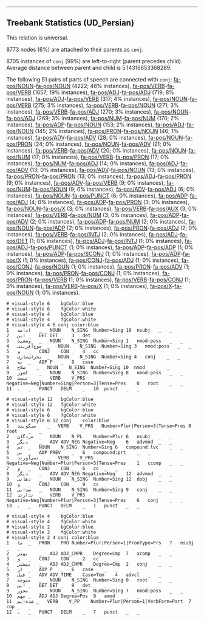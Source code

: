 

--------------------------------------------------------------------------------

## Treebank Statistics (UD_Persian)

This relation is universal.

8773 nodes (6%) are attached to their parents as `conj`.

8705 instances of `conj` (99%) are left-to-right (parent precedes child).
Average distance between parent and child is 5.14316653368289.

The following 51 pairs of parts of speech are connected with `conj`: [fa-pos/NOUN]()-[fa-pos/NOUN]() (4222; 48% instances), [fa-pos/VERB]()-[fa-pos/VERB]() (1657; 19% instances), [fa-pos/ADJ]()-[fa-pos/ADJ]() (719; 8% instances), [fa-pos/ADJ]()-[fa-pos/VERB]() (317; 4% instances), [fa-pos/NOUN]()-[fa-pos/VERB]() (275; 3% instances), [fa-pos/VERB]()-[fa-pos/NOUN]() (271; 3% instances), [fa-pos/VERB]()-[fa-pos/ADJ]() (270; 3% instances), [fa-pos/NOUN]()-[fa-pos/ADJ]() (269; 3% instances), [fa-pos/NUM]()-[fa-pos/NUM]() (170; 2% instances), [fa-pos/ADP]()-[fa-pos/NOUN]() (153; 2% instances), [fa-pos/ADJ]()-[fa-pos/NOUN]() (145; 2% instances), [fa-pos/PRON]()-[fa-pos/NOUN]() (46; 1% instances), [fa-pos/ADV]()-[fa-pos/ADV]() (28; 0% instances), [fa-pos/NOUN]()-[fa-pos/PRON]() (24; 0% instances), [fa-pos/NOUN]()-[fa-pos/ADV]() (21; 0% instances), [fa-pos/VERB]()-[fa-pos/ADV]() (20; 0% instances), [fa-pos/NOUN]()-[fa-pos/NUM]() (17; 0% instances), [fa-pos/VERB]()-[fa-pos/PRON]() (17; 0% instances), [fa-pos/NUM]()-[fa-pos/ADJ]() (14; 0% instances), [fa-pos/ADJ]()-[fa-pos/ADV]() (13; 0% instances), [fa-pos/ADV]()-[fa-pos/NOUN]() (13; 0% instances), [fa-pos/PRON]()-[fa-pos/PRON]() (13; 0% instances), [fa-pos/ADJ]()-[fa-pos/PRON]() (9; 0% instances), [fa-pos/ADV]()-[fa-pos/VERB]() (9; 0% instances), [fa-pos/NUM]()-[fa-pos/NOUN]() (9; 0% instances), [fa-pos/ADV]()-[fa-pos/ADJ]() (6; 0% instances), [fa-pos/NOUN]()-[fa-pos/PUNCT]() (6; 0% instances), [fa-pos/ADP]()-[fa-pos/ADJ]() (4; 0% instances), [fa-pos/ADP]()-[fa-pos/PRON]() (3; 0% instances), [fa-pos/NOUN]()-[fa-pos/X]() (3; 0% instances), [fa-pos/VERB]()-[fa-pos/AUX]() (3; 0% instances), [fa-pos/VERB]()-[fa-pos/NUM]() (3; 0% instances), [fa-pos/ADP]()-[fa-pos/ADV]() (2; 0% instances), [fa-pos/ADP]()-[fa-pos/NUM]() (2; 0% instances), [fa-pos/NOUN]()-[fa-pos/ADP]() (2; 0% instances), [fa-pos/PRON]()-[fa-pos/ADJ]() (2; 0% instances), [fa-pos/VERB]()-[fa-pos/INTJ]() (2; 0% instances), [fa-pos/ADJ]()-[fa-pos/DET]() (1; 0% instances), [fa-pos/ADJ]()-[fa-pos/INTJ]() (1; 0% instances), [fa-pos/ADJ]()-[fa-pos/PUNCT]() (1; 0% instances), [fa-pos/ADP]()-[fa-pos/ADP]() (1; 0% instances), [fa-pos/ADP]()-[fa-pos/SCONJ]() (1; 0% instances), [fa-pos/ADP]()-[fa-pos/X]() (1; 0% instances), [fa-pos/CONJ]()-[fa-pos/ADJ]() (1; 0% instances), [fa-pos/CONJ]()-[fa-pos/NOUN]() (1; 0% instances), [fa-pos/PRON]()-[fa-pos/ADV]() (1; 0% instances), [fa-pos/PRON]()-[fa-pos/CONJ]() (1; 0% instances), [fa-pos/PRON]()-[fa-pos/VERB]() (1; 0% instances), [fa-pos/VERB]()-[fa-pos/CONJ]() (1; 0% instances), [fa-pos/VERB]()-[fa-pos/X]() (1; 0% instances), [fa-pos/X]()-[fa-pos/NOUN]() (1; 0% instances).


~~~ conllu
# visual-style 6	bgColor:blue
# visual-style 6	fgColor:white
# visual-style 4	bgColor:blue
# visual-style 4	fgColor:white
# visual-style 4 6 conj	color:blue
1	ادامه	_	NOUN	N_SING	Number=Sing	10	nsubj	_	_
2	این	_	DET	DET	_	3	det	_	_
3	وضعیت	_	NOUN	N_SING	Number=Sing	1	nmod:poss	_	_
4	موج‌آفرینی	_	NOUN	N_SING	Number=Sing	3	nmod:poss	_	_
5	و	_	CONJ	CON	_	4	cc	_	_
6	بحران‌سازی	_	NOUN	N_SING	Number=Sing	4	conj	_	_
7	به	_	ADP	P	_	8	case	_	_
8	صلاح	_	NOUN	N_SING	Number=Sing	10	nmod	_	_
9	کشور	_	NOUN	N_SING	Number=Sing	8	nmod:poss	_	_
10	نیست	_	VERB	V_PRS	Negative=Neg|Number=Sing|Person=3|Tense=Pres	0	root	_	_
11	.	_	PUNCT	DELM	_	10	punct	_	_

~~~


~~~ conllu
# visual-style 12	bgColor:blue
# visual-style 12	fgColor:white
# visual-style 6	bgColor:blue
# visual-style 6	fgColor:white
# visual-style 6 12 conj	color:blue
1	می‌گویند	_	VERB	V_PRS	Number=Plur|Person=3|Tense=Pres	0	root	_	_
2	مردگان	_	NOUN	N_PL	Number=Plur	6	nsubj	_	_
3	دیگر	_	ADV	ADV_NEG	Negative=Neg	6	advmod	_	_
4	دم	_	NOUN	N_SING	Number=Sing	6	compound:lvc	_	_
5	بر	_	ADP	PREV	_	6	compound:prt	_	_
6	نمی‌آورند	_	VERB	V_PRS	Negative=Neg|Number=Plur|Person=3|Tense=Pres	1	ccomp	_	_
7	و	_	CONJ	CON	_	6	cc	_	_
8	دیگر	_	ADV	ADV_NEG	Negative=Neg	12	advmod	_	_
9	دهانی	_	NOUN	N_SING	Number=Sing	12	dobj	_	_
10	و	_	CONJ	CON	_	9	cc	_	_
11	صدایی	_	NOUN	N_SING	Number=Sing	9	conj	_	_
12	ندارند	_	VERB	V_PRS	Negative=Neg|Number=Plur|Person=3|Tense=Pres	6	conj	_	_
13	.	_	PUNCT	DELM	_	1	punct	_	_

~~~


~~~ conllu
# visual-style 4	bgColor:blue
# visual-style 4	fgColor:white
# visual-style 2	bgColor:blue
# visual-style 2	fgColor:white
# visual-style 2 4 conj	color:blue
1	ما	_	PRON	PRO	Number=Plur|Person=1|PronType=Prs	7	nsubj	_	_
2	بهتر	_	ADJ	ADJ_CMPR	Degree=Cmp	7	xcomp	_	_
3	و	_	CONJ	CON	_	2	cc	_	_
4	بیشتر	_	ADJ	ADJ_CMPR	Degree=Cmp	2	conj	_	_
5	از	_	ADP	P	_	6	case	_	_
6	قبل	_	ADV	ADV_TIME	Case=Tem	4	advcl	_	_
7	متوجه	_	NOUN	N_SING	Number=Sing	0	root	_	_
8	این	_	DET	DET	_	9	det	_	_
9	محور	_	NOUN	N_SING	Number=Sing	7	nmod:poss	_	_
10	مهم	_	ADJ	ADJ	Degree=Pos	9	amod	_	_
11	شده‌ایم	_	VERB	V_PP	Number=Plur|Person=1|VerbForm=Part	7	cop	_	_
12	.	_	PUNCT	DELM	_	7	punct	_	_

~~~


